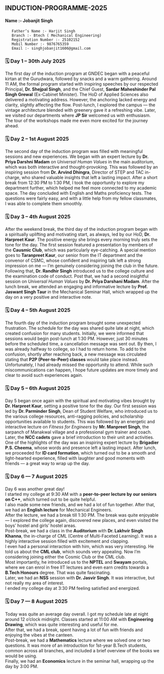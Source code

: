 ## INDUCTION-PROGRAMME-2025
#### Name :- Jobanjit Singh 
       Father’s Name :- Harjit Singh   
       Branch :- Btech ( Mechanical Engineering)
       Registration Number :- 25102152 
       Mobil Number :- 9876765359 
       Email :- singhjobanjit1606@gmail.com 

### 🗓️ Day 1 – 30th July 2025  
The first day of the induction program at GNDEC began with a peaceful kirtan at the Gurudwara, followed by snacks and a warm gathering. Around 11 AM, the formal program started with inspiring speeches by our respected Principal, **Dr. Shejpal Singh**, and the Chief Guest, **Sardar Maheshinder Pal Singh Grewal** (Ex-Cabinet Minister). The HoD of Applied Sciences also delivered a motivating address. However, the anchoring lacked energy and clarity, slightly affecting the flow. Post-lunch, I explored the campus — the vintage architecture blended with greenery gave it a refreshing vibe. Later, we visited our departments where **JP Sir** welcomed us with enthusiasm. The tour of the workshops made me even more excited for the journey ahead.

### 🗓️ Day 2 – 1st August 2025  
The second day of the induction program was filled with meaningful sessions and new experiences. We began with an expert lecture by **Dr. Priya Darshni Madam** on *Universal Human Values* in the main auditorium, which was both interactive and thought-provoking. This was followed by an inspiring session from **Dr. Arvind Dhingra**, Director of STEP and TAC in-charge, who shared valuable insights that left a lasting impact. After a short break from 12:30 PM to 1:30 PM, I took the opportunity to explore my department further, which helped me feel more connected to my academic space. The day concluded with English and Maths proficiency tests. The questions were fairly easy, and with a little help from my fellow classmates, I was able to complete them smoothly.

### 🗓️ Day 3 – 4th August 2025  
After the weekend break, the third day of the induction program began with a spiritually uplifting and motivating start, as always, led by our HoD, **Dr. Harpreet Kaur**. The positive energy she brings every morning truly sets the tone for the day. The first session featured a presentation by members of the **Causmic Club**, which was particularly eye-catching. A special mention goes to **Taranpreet Kaur**, our senior from the IT department and the convenor of CSMC, whose confident and inspiring talk left a strong impression on me — I’m genuinely considering joining the club in the future. Following that, **Dr. Randhir Singh** introduced us to the college culture and the examination code of conduct. Post that, we had a second insightful session on *Universal Human Values* by **Dr. Priya Darshani Madam**. After the lunch break, we attended an engaging and informative lecture by **Prof. Jaswant Singh Taur** in the Mechanical Seminar Hall, which wrapped up the day on a very positive and interactive note.

### 🗓️ Day 4 – 5th August 2025  
The fourth day of the induction program brought some unexpected frustration. The schedule for the day was shared quite late at night, which created confusion for many students. Initially, we were informed that sessions would begin post-lunch at 1:30 PM. However, just 30 minutes before the scheduled time, a cancellation message was sent out. By then, I was already halfway to college, so I had to return home. To add to the confusion, shortly after reaching back, a new message was circulated stating that **P2P (Peer-to-Peer) classes** would take place instead. Unfortunately, I had already missed the opportunity to attend. While such miscommunications can happen, I hope future updates are more timely and clear to avoid such 
experiences again.

### 🗓️ Day 5 – 6th August 2025  
Day 5 began once again with the spiritual and motivating vibes brought by **Dr. Harpreet Kaur**, setting a positive tone for the day. Our first session was led by **Dr. Parminder Singh**, Dean of Student Welfare, who introduced us to the various college resources, anti-ragging policies, and scholarship opportunities available to students. This was followed by an energetic and interactive lecture on *Fitness for Engineers* by **Mr. Manpreet Singh**, the sarpanch of Manakwal village and a professional gym trainer and coach. Later, the **NCC cadets** gave a brief introduction to their unit and activities. One of the highlights of the day was an inspiring expert lecture by **Brigadier P.S. Cheema**, whose words and presence left a lasting impact. After lunch, we proceeded for **ID card formation**, which turned out to be a smooth and light-hearted experience, filled with laughter and good moments with friends — a great way to wrap up the day.

### 🗓️ Day 6 — 7 August 2025
Day 6 was another great day!  
I started my college at 9:30 AM with a **peer-to-peer lecture by our seniors on C++**, which turned out to be quite helpful.  
I also made some new friends, and we had a lot of fun together. After that, we had an **English lecture** for Mechanical Engineers.  
After the lecture, we had a break till 1:30 PM. The break was quite enjoyable — I explored the college again, discovered new places, and even visited the boys’ hostel and girls’ hostel areas.  
Post-break, we had a class in the **Auditorium** with **Dr. Lakhvir Singh Khanna**, the in-charge of CML (Centre of Multi-Faceted Learning). It was a highly interactive session filled with excitement and clapping.  
I even had a personal interaction with him, which was very interesting. He told us about the **CML club**, which sounds very appealing. Now I’m considering joining either the Cosmic Club or the CML club.  
Most importantly, he introduced us to the **NPTEL** and **Swayam** portals, where we can enrol in free IIT lectures and even earn credits towards a **B.Tech Honours** degree. That was quite fascinating.  
Later, we had an **NSS** session with **Dr. Jasvir Singh**. It was interactive, but not really my area of interest.  
I ended my college day at 3:30 PM feeling satisfied and energized.

### 🗓️ Day 7 — 8 August 2025

Today was quite an average day overall. I got my schedule late at night around 12 o’clock midnight. Classes started at 11:00 AM with **Engineering Drawing**, which was quite interesting and useful for me.  
After that, we had a break, spent having a lot of fun with friends and enjoying the vibes at the canteen.  
Post-break, we had a **Mathematics** lecture where we solved one or two questions. It was more of an introduction for 1st-year B.Tech students, common across all branches, and included a brief overview of the books we would be using.  
Finally, we had an **Economics** lecture in the seminar hall, wrapping up the day by 3:00 PM.
